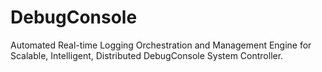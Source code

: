 # DebugConsole
Automated Real-time Logging Orchestration and Management Engine for Scalable, Intelligent, Distributed DebugConsole System Controller.
